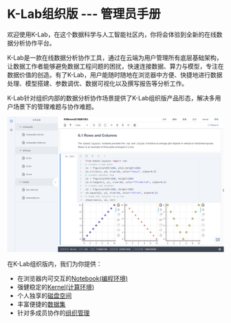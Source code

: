 # K-Lab组织版 --- 管理员手册

欢迎使用K-Lab，在这个数据科学与人工智能社区内，你将会体验到全新的在线数据分析协作平台。

K-Lab是一款在线数据分析协作工具，通过在云端为用户管理所有底层基础架构，让数据工作者能够避免数据工程问题的困扰，快速连接数据、算力与模型，专注在数据价值的创造。有了K-Lab，用户能随时随地在浏览器中方便、快捷地进行数据处理、模型搭建、参数调优、数据可视化以及撰写报告等分析工作。

K-Lab针对组织内部的数据分析协作场景提供了K-Lab组织版产品形态，解决多用户场景下的管理难题与协作难题。

![image description](image/overview.png) 

在K-Lab组织版内，我们为你提供：

* 在浏览器内可交互的[Notebook(编程环境)](ch1/chapter1.md)
* 强健稳定的[Kernel(计算环境)](ch2/chapter2.md)
* 个人独享的[磁盘空间](ch3/chapter3.md)
* 丰富便捷的[数据集](ch4/chapter4.md)
* 针对多成员协作的[组织管理](ch7/chapter.md)
